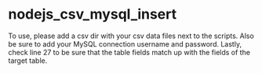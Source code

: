 # nodejs_csv_mysql_insert

To use, please add a csv dir with your csv data files next to the scripts.
Also be sure to add your MySQL connection username and password.
Lastly, check line 27 to be sure that the table fields match up with the fields of the target table.
